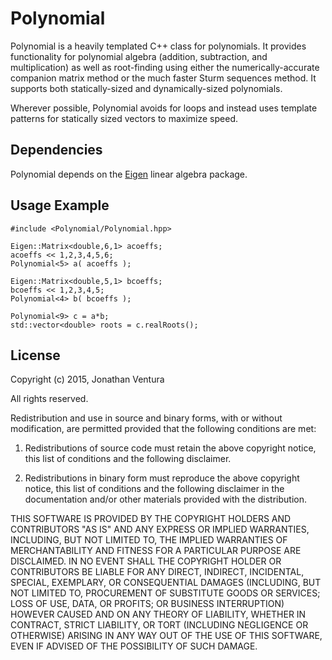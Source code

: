 Polynomial
==========

Polynomial is a heavily templated C++ class for polynomials.  It provides functionality for polynomial algebra (addition, subtraction, and multiplication) as well as root-finding using either the numerically-accurate companion matrix method or the much faster Sturm sequences method.  It supports both statically-sized and dynamically-sized polynomials.

Wherever possible, Polynomial avoids for loops and instead uses template patterns for statically sized vectors to maximize speed.

Dependencies
------------

Polynomial depends on the [Eigen](http://eigen.tuxfamily.org/) linear algebra package.

Usage Example
-------------

    #include <Polynomial/Polynomial.hpp>

    Eigen::Matrix<double,6,1> acoeffs;
    acoeffs << 1,2,3,4,5,6;
    Polynomial<5> a( acoeffs );
    
    Eigen::Matrix<double,5,1> bcoeffs;
    bcoeffs << 1,2,3,4,5;
    Polynomial<4> b( bcoeffs );

    Polynomial<9> c = a*b;
    std::vector<double> roots = c.realRoots();
    
License
-------

Copyright (c) 2015, Jonathan Ventura

All rights reserved.

Redistribution and use in source and binary forms, with or without modification, are permitted provided that the following conditions are met:

1. Redistributions of source code must retain the above copyright notice, this list of conditions and the following disclaimer.

2. Redistributions in binary form must reproduce the above copyright notice, this list of conditions and the following disclaimer in the documentation and/or other materials provided with the distribution.

THIS SOFTWARE IS PROVIDED BY THE COPYRIGHT HOLDERS AND CONTRIBUTORS "AS IS" AND ANY EXPRESS OR IMPLIED WARRANTIES, INCLUDING, BUT NOT LIMITED TO, THE IMPLIED WARRANTIES OF MERCHANTABILITY AND FITNESS FOR A PARTICULAR PURPOSE ARE DISCLAIMED. IN NO EVENT SHALL THE COPYRIGHT HOLDER OR CONTRIBUTORS BE LIABLE FOR ANY DIRECT, INDIRECT, INCIDENTAL, SPECIAL, EXEMPLARY, OR CONSEQUENTIAL DAMAGES (INCLUDING, BUT NOT LIMITED TO, PROCUREMENT OF SUBSTITUTE GOODS OR SERVICES; LOSS OF USE, DATA, OR PROFITS; OR BUSINESS INTERRUPTION) HOWEVER CAUSED AND ON ANY THEORY OF LIABILITY, WHETHER IN CONTRACT, STRICT LIABILITY, OR TORT (INCLUDING NEGLIGENCE OR OTHERWISE) ARISING IN ANY WAY OUT OF THE USE OF THIS SOFTWARE, EVEN IF ADVISED OF THE POSSIBILITY OF SUCH DAMAGE.

